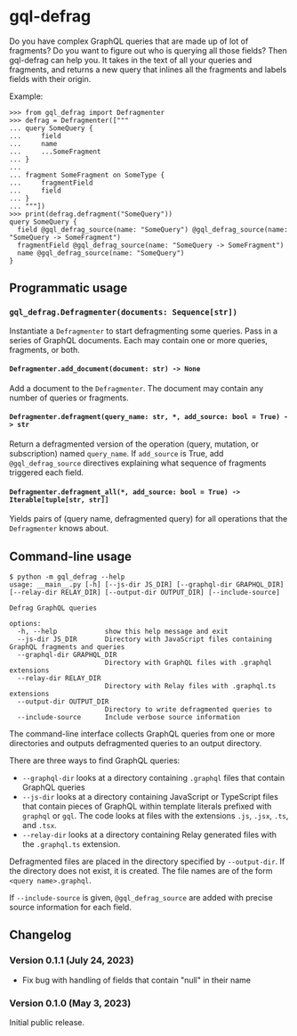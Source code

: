 # gql-defrag

Do you have complex GraphQL queries that are made up of lot of fragments? Do you want to
figure out who is querying all those fields? Then gql-defrag can help you. It takes in
the text of all your queries and fragments, and returns a new query that inlines all the
fragments and labels fields with their origin.

Example:

    >>> from gql_defrag import Defragmenter
    >>> defrag = Defragmenter(["""
    ... query SomeQuery {
    ...     field
    ...     name
    ...     ...SomeFragment
    ... }
    ...
    ... fragment SomeFragment on SomeType {
    ...     fragmentField
    ...     field
    ... }
    ... """])
    >>> print(defrag.defragment("SomeQuery"))
    query SomeQuery {
      field @gql_defrag_source(name: "SomeQuery") @gql_defrag_source(name: "SomeQuery -> SomeFragment")
      fragmentField @gql_defrag_source(name: "SomeQuery -> SomeFragment")
      name @gql_defrag_source(name: "SomeQuery")
    }

## Programmatic usage

### `gql_defrag.Defragmenter(documents: Sequence[str])`

Instantiate a `Defragmenter` to start defragmenting some queries. Pass in a series of
GraphQL documents. Each may contain one or more queries, fragments, or both.

#### `Defragmenter.add_document(document: str) -> None`

Add a document to the `Defragmenter`. The document may contain any number of queries or
fragments.

#### `Defragmenter.defragment(query_name: str, *, add_source: bool = True) -> str`

Return a defragmented version of the operation (query, mutation, or subscription) named
`query_name`. If `add_source` is True, add `@gql_defrag_source` directives explaining
what sequence of fragments triggered each field.

#### `Defragmenter.defragment_all(*, add_source: bool = True) -> Iterable[tuple[str, str]]`

Yields pairs of (query name, defragmented query) for all operations that the
`Defragmenter` knows about.

## Command-line usage

```
$ python -m gql_defrag --help
usage: __main__.py [-h] [--js-dir JS_DIR] [--graphql-dir GRAPHQL_DIR] [--relay-dir RELAY_DIR] [--output-dir OUTPUT_DIR] [--include-source]

Defrag GraphQL queries

options:
  -h, --help            show this help message and exit
  --js-dir JS_DIR       Directory with JavaScript files containing GraphQL fragments and queries
  --graphql-dir GRAPHQL_DIR
                        Directory with GraphQL files with .graphql extensions
  --relay-dir RELAY_DIR
                        Directory with Relay files with .graphql.ts extensions
  --output-dir OUTPUT_DIR
                        Directory to write defragmented queries to
  --include-source      Include verbose source information
```

The command-line interface collects GraphQL queries from one or more directories and
outputs defragmented queries to an output directory.

There are three ways to find GraphQL queries:

- `--graphql-dir` looks at a directory containing `.graphql` files that contain GraphQL
  queries
- `--js-dir` looks at a directory containing JavaScript or TypeScript files that contain
  pieces of GraphQL within template literals prefixed with `graphql` or `gql`. The code
  looks at files with the extensions `.js`, `.jsx`, `.ts`, and `.tsx`.
- `--relay-dir` looks at a directory containing Relay generated files with the
  `.graphql.ts` extension.

Defragmented files are placed in the directory specified by `--output-dir`. If the
directory does not exist, it is created. The file names are of the form
`<query name>.graphql`.

If `--include-source` is given, `@gql_defrag_source` are added with precise source
information for each field.

## Changelog

### Version 0.1.1 (July 24, 2023)

- Fix bug with handling of fields that contain "null" in their name

### Version 0.1.0 (May 3, 2023)

Initial public release.

